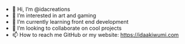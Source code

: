 - 👋 Hi, I’m @idacreations
- 👀 I’m interested in art and gaming
- 🌱 I’m currently learning front end development
- 💞️ I’m looking to collaborate on cool projects
- 📫 How to reach me GitHub or my website: https://idaakiwumi.com

<!---
idacreations/idacreations is a ✨ special ✨ repository because its `README.md` (this file) appears on your GitHub profile.
You can click the Preview link to take a look at your changes.
--->
